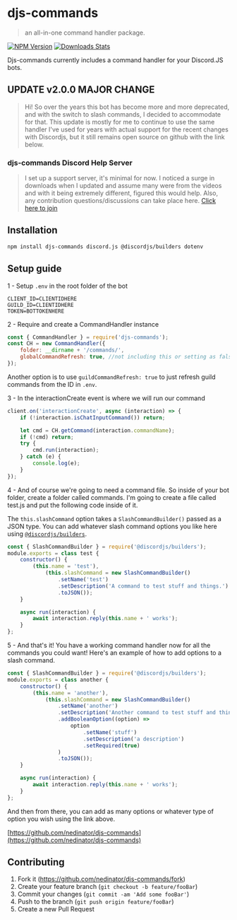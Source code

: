 # djs-commands

> an all-in-one command handler package.

[![NPM Version][npm-image]][npm-url]
[![Downloads Stats][npm-downloads]][npm-url]

Djs-commands currently includes a command handler for your Discord.JS bots.

## UPDATE v2.0.0 MAJOR CHANGE

> Hi! So over the years this bot has become more and more deprecated, and with the switch to slash commands, I decided to accommodate for that. This update is mostly for me to continue to use the same handler I've used for years with actual support for the recent changes with Discordjs, but it still remains open source on github with the link below.

### djs-commands Discord Help Server

> I set up a support server, it's minimal for now. I noticed a surge in downloads when I updated and assume many were from the videos and with it being extremely different, figured this would help. Also, any contribution questions/discussions can take place here. [Click here to join](https://discord.gg/s9nwfGqkrk)

## Installation

```sh
npm install djs-commands discord.js @discordjs/builders dotenv
```

## Setup guide

1 - Setup `.env` in the root folder of the bot

```env
CLIENT_ID=CLIENTIDHERE
GUILD_ID=CLIENTIDHERE
TOKEN=BOTTOKENHERE
```

2 - Require and create a CommandHandler instance

```js
const { CommandHandler } = require('djs-commands');
const CH = new CommandHandler({
	folder: __dirname + '/commands/',
	globalCommandRefresh: true, //not including this or setting as false reverts to not updating commands.
});
```

Another option is to use `guildCommandRefresh: true` to just refresh guild commands from the ID in `.env`.

3 - In the interactionCreate event is where we will run our command

```js
client.on('interactionCreate', async (interaction) => {
	if (!interaction.isChatInputCommand()) return;

	let cmd = CH.getCommand(interaction.commandName);
	if (!cmd) return;
	try {
		cmd.run(interaction);
	} catch (e) {
		console.log(e);
	}
});
```

4 - And of course we're going to need a command file. So inside of your bot folder, create a folder called commands. I'm going to create a file called
test.js and put the following code inside of it.

The `this.slashCommand` option takes a `SlashCommandBuilder()` passed as a JSON type. You can add whatever slash command options you like here using [`@discordjs/builders`](https://discord.js.org/#/docs/builders/main/class/SlashCommandBuilder).

```js
const { SlashCommandBuilder } = require('@discordjs/builders');
module.exports = class test {
	constructor() {
		(this.name = 'test'),
			(this.slashCommand = new SlashCommandBuilder()
				.setName('test')
				.setDescription('A command to test stuff and things.')
				.toJSON());
	}

	async run(interaction) {
		await interaction.reply(this.name + ' works');
	}
};
```

5 - And that's it! You have a working command handler now for all the commands you could want! Here's an example of how to add options to a slash command.

```js
const { SlashCommandBuilder } = require('@discordjs/builders');
module.exports = class another {
	constructor() {
		(this.name = 'another'),
			(this.slashCommand = new SlashCommandBuilder()
				.setName('another')
				.setDescription('Another command to test stuff and things.')
				.addBooleanOption((option) =>
					option
						.setName('stuff')
						.setDescription('a description')
						.setRequired(true)
				)
				.toJSON());
	}

	async run(interaction) {
		await interaction.reply(this.name + ' works');
	}
};
```

And then from there, you can add as many options or whatever type of option you wish using the link above.

[https://github.com/nedinator/djs-commands](https://github.com/nedinator/djs-commands)

## Contributing

1. Fork it (<https://github.com/nedinator/djs-commands/fork>)
2. Create your feature branch (`git checkout -b feature/fooBar`)
3. Commit your changes (`git commit -am 'Add some fooBar'`)
4. Push to the branch (`git push origin feature/fooBar`)
5. Create a new Pull Request

<!-- Markdown link & img dfn's -->

[npm-image]: https://img.shields.io/npm/v/djs-commands.svg?style=flat-square
[npm-url]: https://www.npmjs.com/package/djs-commands
[npm-downloads]: https://img.shields.io/npm/dt/djs-commands.svg?style=flat-square
[discord-image]: https://img.shields.io/discord/265499275088232448.svg?style=flat-square
